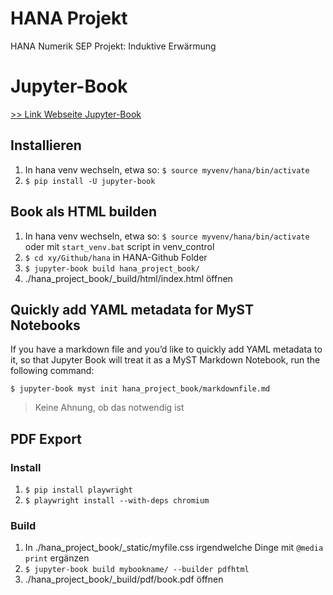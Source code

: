 # HANA Projekt
HANA Numerik SEP Projekt: Induktive Erwärmung

# Jupyter-Book 
[>> Link Webseite Jupyter-Book](https://jupyterbook.org/en/stable/start/overview.html)

## Installieren
1. In hana venv wechseln, etwa so: `$ source myvenv/hana/bin/activate`
2. `$ pip install -U jupyter-book`

## Book als HTML builden
1. In hana venv wechseln, etwa so: `$ source myvenv/hana/bin/activate` oder mit `start_venv.bat` script in venv_control
2. `$ cd xy/Github/hana` in HANA-Github Folder
3. `$ jupyter-book build hana_project_book/`
4. ./hana_project_book/_build/html/index.html öffnen


## Quickly add YAML metadata for MyST Notebooks
If you have a markdown file and you’d like to quickly add YAML metadata to it, so that Jupyter Book will treat it as a MyST Markdown Notebook, run the following command:

`$ jupyter-book myst init hana_project_book/markdownfile.md`

> Keine Ahnung, ob das notwendig ist

## PDF Export
### Install
1. `$ pip install playwright`
2. `$ playwright install --with-deps chromium`

### Build
1. In ./hana_project_book/_static/myfile.css irgendwelche Dinge mit `@media print` ergänzen
2. `$ jupyter-book build mybookname/ --builder pdfhtml`
3. ./hana_project_book/_build/pdf/book.pdf öffnen
